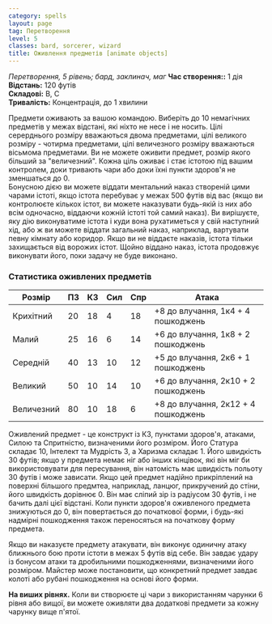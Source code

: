 ```yaml
---
category: spells
layout: page
tag: Перетворення
level: 5
classes: bard, sorcerer, wizard
title: Оживлення предметів [animate objects]
---
```

_Перетворення, 5 рівень; бард, заклинач, маг_ 
**Час створення::** 1 дія   
**Відстань:** 120 футів   
**Складові:** В, С   
**Тривалість:** Концентрація, до 1 хвилини  

Предмети оживають за вашою командою. Виберіть  до 10 немагічних предметів у межах відстані, які ніхто не несе і не носить. Цілі серерднього розміру вважаються двома предметами, цілі великого розміру - чотирма предметами, цілі величезного розміру вважаються вісьмома предметами. Ви не можете оживити предмет, розмір якого більший за "величезний". Кожна ціль оживає і стає істотою під вашим контролем, доки тривають чари або доки їхні пункти здоров'я не зменшаться до 0.   
Бонусною дією ви можете віддати ментальний наказ створеній цими чарами істоті, якщо істота перебуває у межах 500 футів від вас (якщо ви контролюєте кількох істот, ви можете наказувати будь-якій із них або всім одночасно, віддаючи кожній істоті той самий наказ). Ви вирішуєте, яку дію виконуватиме істота і куди вона рухатиметься у свій наступний хід, або ж ви можете віддати загальний наказ, наприклад, вартувати певну кімнату або коридор. Якщо ви не віддаєте наказів, істота тільки захищається від ворожих істот. Щойно віддано наказ, істота продовжує виконувати його, поки задачу не буде виконано.  
### Статистика оживлених предметів

| Розмір | ПЗ | КЗ | Сил | Спр | Атака                      |
|--------|----|----|-----|-----|----------------------------|
| Крихітний | 20 | 18 | 4   | 18  | +8 до влучання, 1к4 + 4 пошкоджень  |
| Малий  | 25 | 16 | 6   | 14  | +6 до влучання, 1к8 + 2 пошкоджень  |
| Середній | 40 | 13 | 10  | 12  | +5 до влучання, 2к6 + 1 пошкоджень  |
| Великий  | 50 | 10 | 14  | 10  | +6 до влучання, 2к10 + 2 пошкоджень |
| Величезний   | 80 | 10 | 18  | 6   | +8 до влучання, 2к12 + 4 пошкоджень |

Оживлений предмет - це конструкт із КЗ, пунктами здоров'я, атаками, Силою та Спритністю, визначеними його розміром. Його Статура складає 10, Інтелект та Мудрість 3, а Харизма складає 1. Його швидкість 30 футів; якщо у предмета немає ніг або інших кінцівок, які він міг би використовувати для пересування, він натомість має швидкість польоту 30 футів і може зависати. Якщо цей предмет надійно прикріплений на поверхні більшого предмтеа, наприклад, ланцюг, прикручений до стіни, його швидкість дорівнює 0. Він має сліпий зір із радіусом 30 футів, і не бачить далі цієї відстані. Коли пункти здоров'я оживленого предмета знижуються до 0, він повертається до початкової форми, і будь-які надмірні пошкодження також переносяться на початкову форму предмета.  

Якщо ви наказуєте предмету атакувати, він виконує одиничну атаку ближнього бою проти істоти в межах 5 футів від себе. Він завдає удару із бонусом атаки та дробильними пошкодженнями, визначеними його розміром. Майстер може постановити, що конкретний предмет завдає колоті або рубані пошкодження на основі його форми.  

**На виших рівнях.** Коли ви створюєте ці чари з використанням чарунки 6 рівня або вищої, ви можете оживляти два додаткові предмети за кожну чарунку вище п'ятої.
